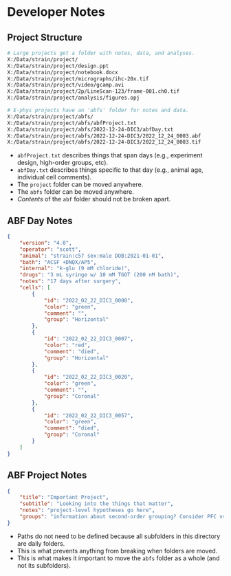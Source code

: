 # Developer Notes

## Project Structure
```bash
# Large projects get a folder with notes, data, and analyses.
X:/Data/strain/project/
X:/Data/strain/project/design.ppt
X:/Data/strain/project/notebook.docx
X:/Data/strain/project/micrographs/ihc-20x.tif
X:/Data/strain/project/video/gcamp.avi
X:/Data/strain/project/2p/LineScan-123/frame-001.ch0.tif
X:/Data/strain/project/analysis/figures.opj

# E-phys projects have an 'abfs' folder for notes and data.
X:/Data/strain/project/abfs/
X:/Data/strain/project/abfs/abfProject.txt
X:/Data/strain/project/abfs/2022-12-24-DIC3/abfDay.txt
X:/Data/strain/project/abfs/2022-12-24-DIC3/2022_12_24_0003.abf
X:/Data/strain/project/abfs/2022-12-24-DIC3/2022_12_24_0003.tif
```

* `abfProject.txt` describes things that span days (e.g., experiment design, high-order groups, etc).
* `abfDay.txt` describes things specific to that day (e.g., animal age, individual cell comments).
* The `project` folder can be moved anywhere.
* The `abfs` folder can be moved anywhere.
* _Contents_ of the `abf` folder should not be broken apart.

## ABF Day Notes
```json
{
    "version": "4.0",
    "operator": "scott",
    "animal": "strain:c57 sex:male DOB:2021-01-01",
    "bath": "ACSF +DNQX/AP5",
    "internal": "k-glu (9 mM chloride)",
    "drugs": "3 mL syringe w/ 10 mM TGOT (200 nM bath)",
    "notes": "17 days after surgery",
    "cells": [
        {
            "id": "2022_02_22_DIC3_0000",
            "color": "green",
            "comment": "",
            "group": "Horizontal"
        },
        {
            "id": "2022_02_22_DIC3_0007",
            "color": "red",
            "comment": "died",
            "group": "Horizontal"
        },
        {
            "id": "2022_02_22_DIC3_0020",
            "color": "green",
            "comment": "",
            "group": "Coronal"
        },
        {
            "id": "2022_02_22_DIC3_0057",
            "color": "green",
            "comment": "died",
            "group": "Coronal"
        }
    ]
}
```

## ABF Project Notes
```json
{
    "title": "Important Project",
    "subtitle": "Looking into the things that matter",
    "notes": "project-level hypotheses go here",
    "groups": "information about second-order grouping? Consider PFC vs CA1 PYR and FSIs.",
}
```

* Paths do not need to be defined because all subfolders in this directory are daily folders.
* This is what prevents anything from breaking when folders are moved.
* This is what makes it important to move the `abfs` folder as a whole (and not its subfolders).